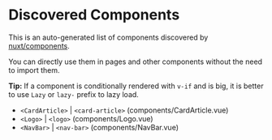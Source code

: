 # Discovered Components

This is an auto-generated list of components discovered by [nuxt/components](https://github.com/nuxt/components).

You can directly use them in pages and other components without the need to import them.

**Tip:** If a component is conditionally rendered with `v-if` and is big, it is better to use `Lazy` or `lazy-` prefix to lazy load.

- `<CardArticle>` | `<card-article>` (components/CardArticle.vue)
- `<Logo>` | `<logo>` (components/Logo.vue)
- `<NavBar>` | `<nav-bar>` (components/NavBar.vue)
